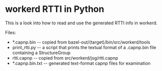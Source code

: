 # workerd RTTI in Python

This is a look into how to read and use the generated RTTI info in workerd.

Files:

- *.capnp.bin -- copied from bazel-out/(target)/bin/src/workerd/tools
- print_rtti.py -- a script that prints the textual format of a .capnp.bin file containing a StructureGroup
- rtti.capnp -- copied from src/workerd/jsg/rtti.capnp
- *.capnp.bin.txt -- generated text-format capnp files for examination